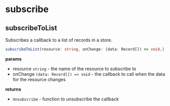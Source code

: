# subscribe

## subscribeToList

Subscribes a callback to a list of records in a store.

```ts
subscribeToList(resource: string, onChange: (data: Record[]) => void,): Unsubscribe
```

**params**

- resource `string` - the name of the resource to subscribe to
- onChange `(data: Record[]) => void` - the callback to call when the data for the resource changes

**returns**

- `Unsubscribe` - function to unsubscribe the callback
